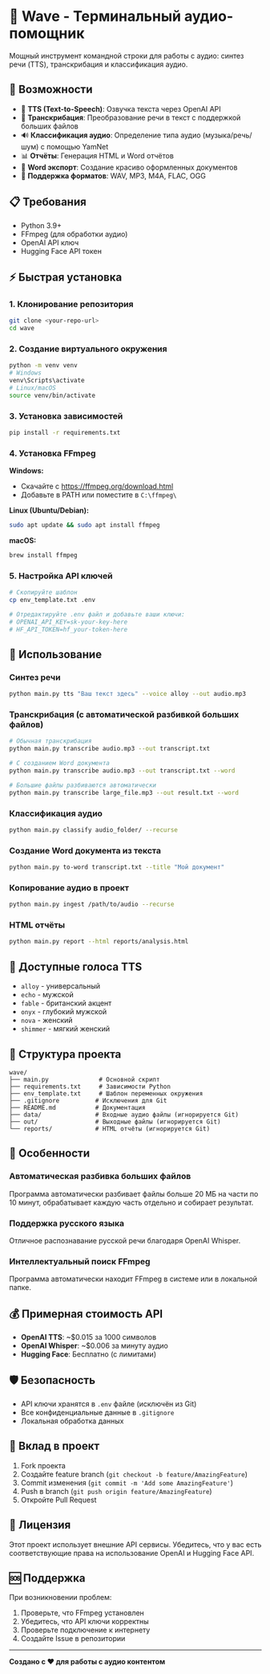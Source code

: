 # 🎵 Wave - Терминальный аудио-помощник

Мощный инструмент командной строки для работы с аудио: синтез речи (TTS), транскрибация и классификация аудио.

## 🚀 Возможности

- 🎤 **TTS (Text-to-Speech)**: Озвучка текста через OpenAI API
- 📝 **Транскрибация**: Преобразование речи в текст с поддержкой больших файлов
- 🔊 **Классификация аудио**: Определение типа аудио (музыка/речь/шум) с помощью YamNet
- 📊 **Отчёты**: Генерация HTML и Word отчётов
- 📄 **Word экспорт**: Создание красиво оформленных документов
- 🎵 **Поддержка форматов**: WAV, MP3, M4A, FLAC, OGG

## 📋 Требования

- Python 3.9+
- FFmpeg (для обработки аудио)
- OpenAI API ключ
- Hugging Face API токен

## ⚡ Быстрая установка

### 1. Клонирование репозитория
```bash
git clone <your-repo-url>
cd wave
```

### 2. Создание виртуального окружения
```bash
python -m venv venv
# Windows
venv\Scripts\activate
# Linux/macOS
source venv/bin/activate
```

### 3. Установка зависимостей
```bash
pip install -r requirements.txt
```

### 4. Установка FFmpeg
**Windows:**
- Скачайте с https://ffmpeg.org/download.html
- Добавьте в PATH или поместите в `C:\ffmpeg\`

**Linux (Ubuntu/Debian):**
```bash
sudo apt update && sudo apt install ffmpeg
```

**macOS:**
```bash
brew install ffmpeg
```

### 5. Настройка API ключей
```bash
# Скопируйте шаблон
cp env_template.txt .env

# Отредактируйте .env файл и добавьте ваши ключи:
# OPENAI_API_KEY=sk-your-key-here
# HF_API_TOKEN=hf_your-token-here
```

## 🎯 Использование

### Синтез речи
```bash
python main.py tts "Ваш текст здесь" --voice alloy --out audio.mp3
```

### Транскрибация (с автоматической разбивкой больших файлов)
```bash
# Обычная транскрибация
python main.py transcribe audio.mp3 --out transcript.txt

# С созданием Word документа
python main.py transcribe audio.mp3 --out transcript.txt --word

# Большие файлы разбиваются автоматически
python main.py transcribe large_file.mp3 --out result.txt --word
```

### Классификация аудио
```bash
python main.py classify audio_folder/ --recurse
```

### Создание Word документа из текста
```bash
python main.py to-word transcript.txt --title "Мой документ"
```

### Копирование аудио в проект
```bash
python main.py ingest /path/to/audio --recurse
```

### HTML отчёты
```bash
python main.py report --html reports/analysis.html
```

## 🎨 Доступные голоса TTS

- `alloy` - универсальный
- `echo` - мужской
- `fable` - британский акцент  
- `onyx` - глубокий мужской
- `nova` - женский
- `shimmer` - мягкий женский

## 📁 Структура проекта

```
wave/
├── main.py              # Основной скрипт
├── requirements.txt     # Зависимости Python
├── env_template.txt     # Шаблон переменных окружения
├── .gitignore          # Исключения для Git
├── README.md           # Документация
├── data/               # Входные аудио файлы (игнорируется Git)
├── out/                # Выходные файлы (игнорируется Git)
└── reports/            # HTML отчёты (игнорируется Git)
```

## 🔧 Особенности

### Автоматическая разбивка больших файлов
Программа автоматически разбивает файлы больше 20 МБ на части по 10 минут, обрабатывает каждую часть отдельно и собирает результат.

### Поддержка русского языка
Отличное распознавание русской речи благодаря OpenAI Whisper.

### Интеллектуальный поиск FFmpeg
Программа автоматически находит FFmpeg в системе или в локальной папке.

## 💰 Примерная стоимость API

- **OpenAI TTS**: ~$0.015 за 1000 символов
- **OpenAI Whisper**: ~$0.006 за минуту аудио  
- **Hugging Face**: Бесплатно (с лимитами)

## 🛡️ Безопасность

- API ключи хранятся в `.env` файле (исключён из Git)
- Все конфиденциальные данные в `.gitignore`
- Локальная обработка данных

## 🤝 Вклад в проект

1. Fork проекта
2. Создайте feature branch (`git checkout -b feature/AmazingFeature`)
3. Commit изменения (`git commit -m 'Add some AmazingFeature'`)
4. Push в branch (`git push origin feature/AmazingFeature`)
5. Откройте Pull Request

## 📄 Лицензия

Этот проект использует внешние API сервисы. Убедитесь, что у вас есть соответствующие права на использование OpenAI и Hugging Face API.

## 🆘 Поддержка

При возникновении проблем:
1. Проверьте, что FFmpeg установлен
2. Убедитесь, что API ключи корректны
3. Проверьте подключение к интернету
4. Создайте Issue в репозитории

---

**Создано с ❤️ для работы с аудио контентом**
